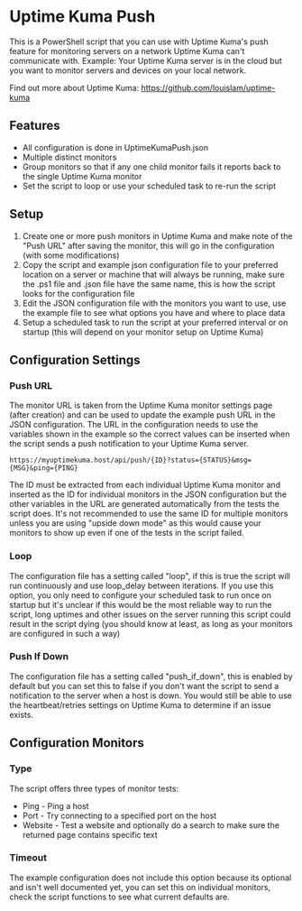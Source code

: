 # Uptime Kuma Push
This is a PowerShell script that you can use with Uptime Kuma's push feature for monitoring servers on a network Uptime Kuma can't communicate with. Example: Your Uptime Kuma server is in the cloud but you want to monitor servers and devices on your local network.

Find out more about Uptime Kuma: https://github.com/louislam/uptime-kuma

## Features
* All configuration is done in UptimeKumaPush.json
* Multiple distinct monitors
* Group monitors so that if any one child monitor fails it reports back to the single Uptime Kuma monitor
* Set the script to loop or use your scheduled task to re-run the script

## Setup
1. Create one or more push monitors in Uptime Kuma and make note of the "Push URL" after saving the monitor, this will go in the configuration (with some modifications)
2. Copy the script and example json configuration file to your preferred location on a server or machine that will always be running, make sure the .ps1 file and .json file have the same name, this is how the script looks for the configuration file
3. Edit the JSON configuration file with the monitors you want to use, use the example file to see what options you have and where to place data
4. Setup a scheduled task to run the script at your preferred interval or on startup (this will depend on your monitor setup on Uptime Kuma)
   
## Configuration Settings

### Push URL
The monitor URL is taken from the Uptime Kuma monitor settings page (after creation) and can be used to update the example push URL in the JSON configuration. The URL in the configuration needs to use the variables shown in the example so the correct values can be inserted when the script sends a push notification to your Uptime Kuma server.
```
https://myuptimekuma.host/api/push/{ID}?status={STATUS}&msg={MSG}&ping={PING}
```
The ID must be extracted from each individual Uptime Kuma monitor and inserted as the ID for individual monitors in the JSON configuration but the other variables in the URL are generated automatically from the tests the script does. It's not recommended to use the same ID for multiple monitors unless you are using "upside down mode" as this would cause your monitors to show up even if one of the tests in the script failed.

### Loop
The configuration file has a setting called "loop", if this is true the script will run continuously and use loop_delay between iterations. If you use this option, you only need to configure your scheduled task to run once on startup but it's unclear if this would be the most reliable way to run the script, long uptimes and other issues on the server running this script could result in the script dying (you should know at least, as long as your monitors are configured in such a way)

### Push If Down
The configuration file has a setting called "push_if_down", this is enabled by default but you can set this to false if you don't want the script to send a notification to the server when a host is down. You would still be able to use the heartbeat/retries settings on Uptime Kuma to determine if an issue exists.

## Configuration Monitors

### Type
The script offers three types of monitor tests:
* Ping - Ping a host
* Port - Try connecting to a specified port on the host
* Website - Test a website and optionally do a search to make sure the returned page contains specific text

### Timeout
The example configuration does not include this option because its optional and isn't well documented yet, you can set this on individual monitors, check the script functions to see what current defaults are.
